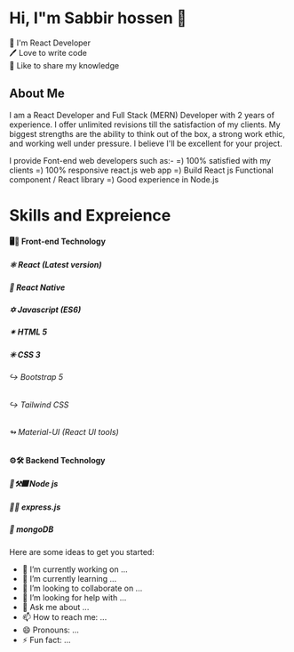 # Hi, I"m Sabbir hossen 👋

👑 I'm React Developer</br>
🖊️ Love to write code</br>
🎤 Like to share my knowledge</br>

## About Me

I am a React Developer and Full Stack (MERN) Developer with 2 years of experience. I offer unlimited revisions till the satisfaction of my clients. My biggest strengths are the ability to think out of the box, a strong work ethic, and working well under pressure. I believe I'll be excellent for your project.

I provide Font-end web developers such as:-
=) 100% satisfied with my clients
=) 100% responsive react.js web app
=) Build React js Functional component / React library
=) Good experience in Node.js

# Skills and Expreience 

####   🖥🍭 Front-end Technology</br>
#####  ⚛ React (Latest version)</br>
#####  📱  React Native</br>
#####  ✡ Javascript (ES6)</br>
#####  ✴ HTML 5</br>
#####  ✳ CSS 3</br>
######   ↪ Bootstrap 5</br>
######   ↪ Tailwind CSS</br>
######   ↬ Material-UI (React UI tools)</br>

####  ⚙🛠 Backend Technology </br>
#####  🔗⚒🎆 Node js</br>
#####  🔗🔏 express.js</br>
#####  🔐 mongoDB</br>


Here are some ideas to get you started:

- 🔭 I’m currently working on ...
- 🌱 I’m currently learning ...
- 👯 I’m looking to collaborate on ...
- 🤔 I’m looking for help with ...
- 💬 Ask me about ...
- 📫 How to reach me: ...
- 😄 Pronouns: ...
- ⚡ Fun fact: ...

